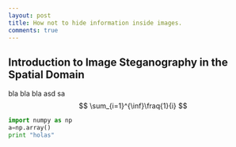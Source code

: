 ```yaml
---
layout: post
title: How not to hide information inside images.
comments: true
---
```

## Introduction to Image Steganography in the Spatial Domain

bla bla bla
asd
sa
$$
\sum_{i=1}^{\inf}\fraq{1}{i}
$$

```python
import numpy as np
a=np.array()
print "holas"
```
